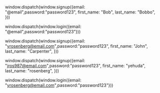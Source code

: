 window.dispatch(window.signup({email: "@email",password:"password123", first_name: "Bob", last_name: "Bobbo", }))

window.dispatch(window.login({email: "@email",password:"password123"}))

window.dispatch(window.signup({email: "yrosenberg@email.com",password:"password123", first_name: "John", last_name: "Carpenter", }))


window.dispatch(window.signup({email: "jros987@email.com",password:"password123", first_name: "yehuda", last_name: "rosenberg", }))


window.dispatch(window.login({email: "yrosenberg@email.com",password:"password123"}))